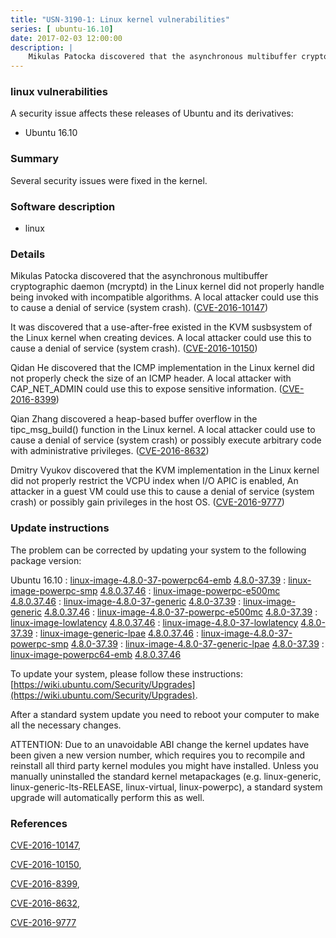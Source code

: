 ```yaml
---
title: "USN-3190-1: Linux kernel vulnerabilities"
series: [ ubuntu-16.10]
date: 2017-02-03 12:00:00
description: |
    Mikulas Patocka discovered that the asynchronous multibuffer cryptographic daemon (mcryptd) in the Linux kernel did not properly handle being invoked with incompatible algorithms. A local attacker could use this to cause a denial of service (system crash). ([CVE-2016-10147](http://people.ubuntu.com/~ubuntu-security/cve/CVE-2016-10147))
--- 
```

 
### linux vulnerabilities

A security issue affects these releases of Ubuntu and its derivatives:

* Ubuntu 16.10

### Summary

Several security issues were fixed in the kernel. 

### Software description

* linux 

### Details

Mikulas Patocka discovered that the asynchronous multibuffer cryptographic daemon (mcryptd) in the Linux kernel did not properly handle being invoked with incompatible algorithms. A local attacker could use this to cause a denial of service (system crash). ([CVE-2016-10147](http://people.ubuntu.com/~ubuntu-security/cve/CVE-2016-10147))

It was discovered that a use-after-free existed in the KVM susbsystem of the Linux kernel when creating devices. A local attacker could use this to cause a denial of service (system crash). ([CVE-2016-10150](http://people.ubuntu.com/~ubuntu-security/cve/CVE-2016-10150))

Qidan He discovered that the ICMP implementation in the Linux kernel did not properly check the size of an ICMP header. A local attacker with CAP_NET_ADMIN could use this to expose sensitive information. ([CVE-2016-8399](http://people.ubuntu.com/~ubuntu-security/cve/CVE-2016-8399))

Qian Zhang discovered a heap-based buffer overflow in the tipc_msg_build() function in the Linux kernel. A local attacker could use to cause a denial of service (system crash) or possibly execute arbitrary code with administrative privileges. ([CVE-2016-8632](http://people.ubuntu.com/~ubuntu-security/cve/CVE-2016-8632))

Dmitry Vyukov discovered that the KVM implementation in the Linux kernel did not properly restrict the VCPU index when I/O APIC is enabled, An attacker in a guest VM could use this to cause a denial of service (system crash) or possibly gain privileges in the host OS. ([CVE-2016-9777](http://people.ubuntu.com/~ubuntu-security/cve/CVE-2016-9777)) 

### Update instructions

The problem can be corrected by updating your system to the following package version:

Ubuntu 16.10
 : [linux-image-4.8.0-37-powerpc64-emb](https://launchpad.net/ubuntu/+source/linux) <span> [4.8.0-37.39](https://launchpad.net/ubuntu/+source/linux/4.8.0-37.39) </span> 
 : [linux-image-powerpc-smp](https://launchpad.net/ubuntu/+source/linux) <span> [4.8.0.37.46](https://launchpad.net/ubuntu/+source/linux/4.8.0-37.39) </span> 
 : [linux-image-powerpc-e500mc](https://launchpad.net/ubuntu/+source/linux) <span> [4.8.0.37.46](https://launchpad.net/ubuntu/+source/linux/4.8.0-37.39) </span> 
 : [linux-image-4.8.0-37-generic](https://launchpad.net/ubuntu/+source/linux) <span> [4.8.0-37.39](https://launchpad.net/ubuntu/+source/linux/4.8.0-37.39) </span> 
 : [linux-image-generic](https://launchpad.net/ubuntu/+source/linux) <span> [4.8.0.37.46](https://launchpad.net/ubuntu/+source/linux/4.8.0-37.39) </span> 
 : [linux-image-4.8.0-37-powerpc-e500mc](https://launchpad.net/ubuntu/+source/linux) <span> [4.8.0-37.39](https://launchpad.net/ubuntu/+source/linux/4.8.0-37.39) </span> 
 : [linux-image-lowlatency](https://launchpad.net/ubuntu/+source/linux) <span> [4.8.0.37.46](https://launchpad.net/ubuntu/+source/linux/4.8.0-37.39) </span> 
 : [linux-image-4.8.0-37-lowlatency](https://launchpad.net/ubuntu/+source/linux) <span> [4.8.0-37.39](https://launchpad.net/ubuntu/+source/linux/4.8.0-37.39) </span> 
 : [linux-image-generic-lpae](https://launchpad.net/ubuntu/+source/linux) <span> [4.8.0.37.46](https://launchpad.net/ubuntu/+source/linux/4.8.0-37.39) </span> 
 : [linux-image-4.8.0-37-powerpc-smp](https://launchpad.net/ubuntu/+source/linux) <span> [4.8.0-37.39](https://launchpad.net/ubuntu/+source/linux/4.8.0-37.39) </span> 
 : [linux-image-4.8.0-37-generic-lpae](https://launchpad.net/ubuntu/+source/linux) <span> [4.8.0-37.39](https://launchpad.net/ubuntu/+source/linux/4.8.0-37.39) </span> 
 : [linux-image-powerpc64-emb](https://launchpad.net/ubuntu/+source/linux) <span> [4.8.0.37.46](https://launchpad.net/ubuntu/+source/linux/4.8.0-37.39) </span> 

To update your system, please follow these instructions: [https://wiki.ubuntu.com/Security/Upgrades](https://wiki.ubuntu.com/Security/Upgrades).

After a standard system update you need to reboot your computer to make all the necessary changes.

ATTENTION: Due to an unavoidable ABI change the kernel updates have been given a new version number, which requires you to recompile and reinstall all third party kernel modules you might have installed. Unless you manually uninstalled the standard kernel metapackages (e.g. linux-generic, linux-generic-lts-RELEASE, linux-virtual, linux-powerpc), a standard system upgrade will automatically perform this as well. 

### References

 [CVE-2016-10147](http://people.ubuntu.com/~ubuntu-security/cve/CVE-2016-10147), 

 [CVE-2016-10150](http://people.ubuntu.com/~ubuntu-security/cve/CVE-2016-10150), 

 [CVE-2016-8399](http://people.ubuntu.com/~ubuntu-security/cve/CVE-2016-8399), 

 [CVE-2016-8632](http://people.ubuntu.com/~ubuntu-security/cve/CVE-2016-8632), 

 [CVE-2016-9777](http://people.ubuntu.com/~ubuntu-security/cve/CVE-2016-9777)
 
